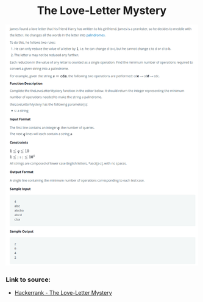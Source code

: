 <h1 align="center">The Love-Letter Mystery</h1>

![alt text](https://raw.githubusercontent.com/matthew01lokiet/Github-repos-images/main/Algs/String/mNnIJoyH_o.png)

### Link to source: 
- <a href="https://www.hackerrank.com/challenges/the-love-letter-mystery/problem">Hackerrank - The Love-Letter Mystery</a>

